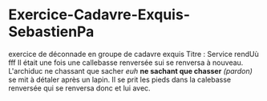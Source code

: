 # Exercice-Cadavre-Exquis-SebastienPa
exercice de déconnade en groupe de cadavre exquis
Titre : Service rendUù fff
Il était une fois une callebasse renversée sui se renversa à nouveau.
L'archiduc ne chassant que sacher *euh* **ne sachant que chasser** *(pardon)* se mit	 à détaler après un lapin.
Il se prit les pieds dans la calebasse renversée qui se renversa donc et lui avec.
